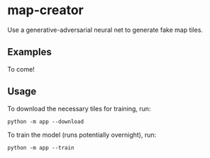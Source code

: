 # map-creator
Use a generative-adversarial neural net to generate fake map tiles.

Examples
--------

To come!

Usage
-----

To download the necessary tiles for training, run:

`python -m app --download`

To train the model (runs potentially overnight), run:

`python -m app --train`

